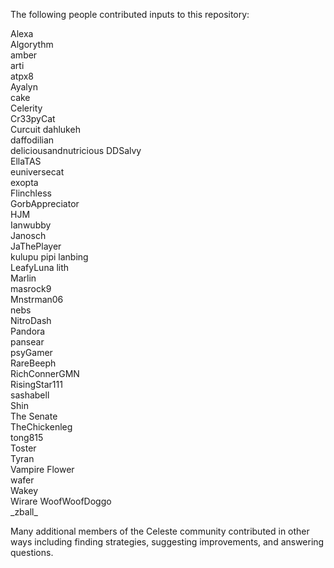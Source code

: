 The following people contributed inputs to this repository:

Alexa  
Algorythm  
amber  
arti  
atpx8  
Ayalyn  
cake  
Celerity  
Cr33pyCat  
Curcuit
dahlukeh  
daffodilian  
deliciousandnutricious
DDSalvy  
EllaTAS  
euniversecat  
exopta  
Flinchless  
GorbAppreciator  
HJM  
Ianwubby  
Janosch  
JaThePlayer  
kulupu pipi
lanbing  
LeafyLuna
lith  
Marlin  
masrock9   
Mnstrman06  
nebs  
NitroDash  
Pandora  
pansear  
psyGamer  
RareBeeph  
RichConnerGMN  
RisingStar111  
sashabell  
Shin  
The Senate  
TheChickenleg  
tong815  
Toster  
Tyran  
Vampire Flower  
wafer  
Wakey  
Wirare
WoofWoofDoggo  
\_zball_  

Many additional members of the Celeste community contributed in other ways
including finding strategies, suggesting improvements, and answering questions.

